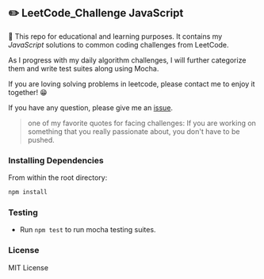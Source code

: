 ## :pencil2: LeetCode_Challenge JavaScript

:wave: This repo for educational and learning purposes. It contains my _JavaScript_ solutions to common coding challenges from LeetCode.

As I progress with my daily algorithm challenges, I will further categorize them and write test suites along using Mocha.

If you are loving solving problems in leetcode, please contact me to enjoy it together! :grin:

If you have any question, please give me an [issue](https://github.com/ShinanSun/LeetCode_Challenge/issues).

> one of my favorite quotes for facing challenges:
> If you are working on something that you really passionate about,
> you don't have to be pushed.

### Installing Dependencies

From within the root directory:

```sh
npm install
```

### Testing

- Run `npm test` to run mocha testing suites.

### License

MIT License
